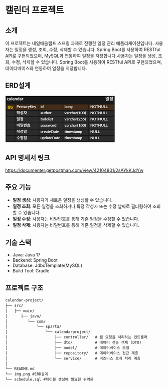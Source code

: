 
# 캘린더 프로젝트

## 소개
이 프로젝트는 내일배움캠프 스프링 과제로 진행한 일정 관리 애플리케이션입니다. 사용자는 일정을 생성, 조회, 수정, 삭제할 수 있습니다. Spring Boot를 사용하여 RESTful API로 구현되었으며, MySQL과 연동하여 일정을 저장합니다.사용자는 일정을 생성, 조회, 수정, 삭제할 수 있습니다. Spring Boot를 사용하여 RESTful API로 구현되었으며, 데이터베이스와 연동하여 일정을 저장합니다.

## ERD설계
![calendar_erd_cys.png](src/main/resources/calendar_erd_cys.png)


## API 명세서 링크
https://documenter.getpostman.com/view/42104801/2sAYkKJdYw



## 주요 기능
- **일정 생성**: 사용자가 새로운 일정을 생성할 수 있습니다.
- **일정 조회**: 모든 일정을 조회하거나 특정 작성자 또는 수정 날짜로 필터링하여 조회할 수 있습니다.
- **일정 수정**: 사용자는 비밀번호를 통해 기존 일정을 수정할 수 있습니다.
- **일정 삭제**: 사용자는 비밀번호를 통해 기존 일정을 삭제할 수 있습니다.

## 기술 스택
- Java: Java 17
- Backend: Spring Boot
- Database: JdbcTemplate(MySQL)
- Build Tool: Gradle


## 프로젝트 구조
```markdown
calendar-project/
├── src/
│   ├── main/
│      ├── java/
│         └── com/
│             └── sparta/
│                 └── calendarproject/
│                     ├── controller/   # 웹 요청을 처리하는 컨트롤러
│                     ├── dto/          # 데이터 전송 객체 (DTO)
│                     ├── model/        # 데이터베이스 모델
│                     ├── repository/   # 데이터베이스 접근 계층
│                     └── service/      # 비즈니스 로직 처리 계층
│   
└── README.md  
└── img.png #ERD설계
└── schedule.sql #테이블 생성에 필요한 쿼리문

```